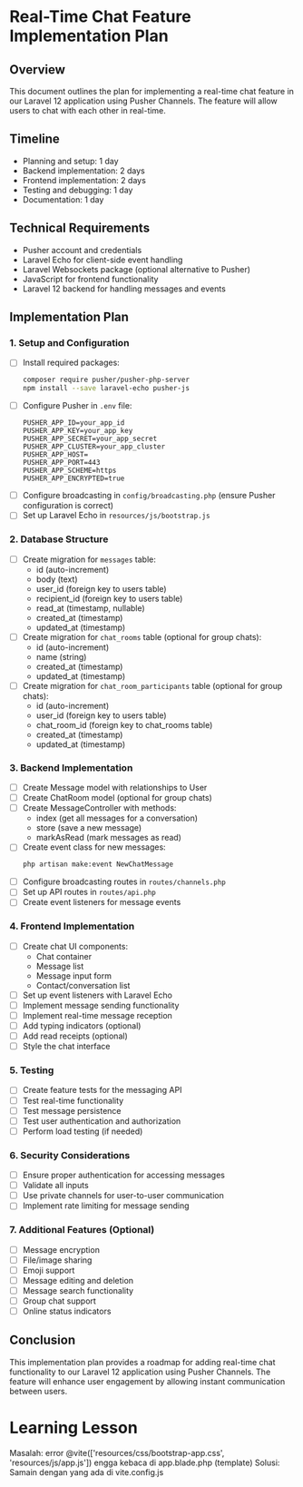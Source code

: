 # Real-Time Chat Feature Implementation Plan

## Overview
This document outlines the plan for implementing a real-time chat feature in our Laravel 12 application using Pusher Channels. The feature will allow users to chat with each other in real-time.

## Timeline
- Planning and setup: 1 day
- Backend implementation: 2 days
- Frontend implementation: 2 days
- Testing and debugging: 1 day
- Documentation: 1 day

## Technical Requirements
- Pusher account and credentials
- Laravel Echo for client-side event handling
- Laravel Websockets package (optional alternative to Pusher)
- JavaScript for frontend functionality
- Laravel 12 backend for handling messages and events

## Implementation Plan

### 1. Setup and Configuration
- [ ] Install required packages:
  ```bash
  composer require pusher/pusher-php-server
  npm install --save laravel-echo pusher-js
  ```
- [ ] Configure Pusher in `.env` file:
  ```
  PUSHER_APP_ID=your_app_id
  PUSHER_APP_KEY=your_app_key
  PUSHER_APP_SECRET=your_app_secret
  PUSHER_APP_CLUSTER=your_app_cluster
  PUSHER_APP_HOST=
  PUSHER_APP_PORT=443
  PUSHER_APP_SCHEME=https
  PUSHER_APP_ENCRYPTED=true
  ```
- [ ] Configure broadcasting in `config/broadcasting.php` (ensure Pusher configuration is correct)
- [ ] Set up Laravel Echo in `resources/js/bootstrap.js`

### 2. Database Structure
- [ ] Create migration for `messages` table:
  - id (auto-increment)
  - body (text)
  - user_id (foreign key to users table)
  - recipient_id (foreign key to users table)
  - read_at (timestamp, nullable)
  - created_at (timestamp)
  - updated_at (timestamp)
- [ ] Create migration for `chat_rooms` table (optional for group chats):
  - id (auto-increment)
  - name (string)
  - created_at (timestamp)
  - updated_at (timestamp)
- [ ] Create migration for `chat_room_participants` table (optional for group chats):
  - id (auto-increment)
  - user_id (foreign key to users table)
  - chat_room_id (foreign key to chat_rooms table)
  - created_at (timestamp)
  - updated_at (timestamp)

### 3. Backend Implementation
- [ ] Create Message model with relationships to User
- [ ] Create ChatRoom model (optional for group chats)
- [ ] Create MessageController with methods:
  - index (get all messages for a conversation)
  - store (save a new message)
  - markAsRead (mark messages as read)
- [ ] Create event class for new messages:
  ```bash
  php artisan make:event NewChatMessage
  ```
- [ ] Configure broadcasting routes in `routes/channels.php`
- [ ] Set up API routes in `routes/api.php`
- [ ] Create event listeners for message events

### 4. Frontend Implementation
- [ ] Create chat UI components:
  - Chat container
  - Message list
  - Message input form
  - Contact/conversation list
- [ ] Set up event listeners with Laravel Echo
- [ ] Implement message sending functionality
- [ ] Implement real-time message reception
- [ ] Add typing indicators (optional)
- [ ] Add read receipts (optional)
- [ ] Style the chat interface

### 5. Testing
- [ ] Create feature tests for the messaging API
- [ ] Test real-time functionality
- [ ] Test message persistence
- [ ] Test user authentication and authorization
- [ ] Perform load testing (if needed)

### 6. Security Considerations
- [ ] Ensure proper authentication for accessing messages
- [ ] Validate all inputs
- [ ] Use private channels for user-to-user communication
- [ ] Implement rate limiting for message sending

### 7. Additional Features (Optional)
- [ ] Message encryption
- [ ] File/image sharing
- [ ] Emoji support
- [ ] Message editing and deletion
- [ ] Message search functionality
- [ ] Group chat support
- [ ] Online status indicators

## Conclusion
This implementation plan provides a roadmap for adding real-time chat functionality to our Laravel 12 application using Pusher Channels. The feature will enhance user engagement by allowing instant communication between users.

# Learning Lesson
Masalah: error 
    @vite(['resources/css/bootstrap-app.css', 'resources/js/app.js'])
 engga kebaca di app.blade.php (template)
 Solusi:
 Samain dengan yang ada di vite.config.js